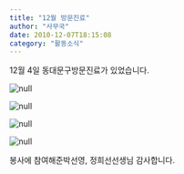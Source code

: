 ```yaml
---
title: "12월 방문진료"
author: "사무국"
date: 2010-12-07T18:15:08
category: "활동소식"
---
```


12월 4일 동대문구방문진료가 있었습니다.

![null](/files/attach/images/382/429/004/99cd1a10efa87f0a4742b548fb1fdd84.jpg)

![null](/files/attach/images/382/429/004/511dcec736c9a8cef4e844f0bd8eba54.jpg)

![null](/files/attach/images/382/429/004/e37435ad8b2b6950d4583b6146ec9b8e.jpg)

![null](/files/attach/images/382/429/004/1dd7641606052b258f5143b3642220a0.jpg)

봉사에 참여해준박선영, 정희선선생님 감사합니다.
